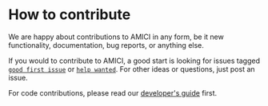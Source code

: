 # How to contribute

We are happy about contributions to AMICI in any form, be it new functionality,
documentation, bug reports, or anything else.

If you would to contribute to AMICI, a good start is looking for issues tagged
[`good first issue`](https://github.com/AMICI-dev/AMICI/issues?q=is%3Aissue+is%3Aopen+label%3A%22good+first+issue%22)
or [`help wanted`](https://github.com/AMICI-dev/AMICI/issues?q=is%3Aissue+is%3Aopen+label%3A%22help+wanted%22).
For other ideas or questions, just post an issue.

For code contributions, please read our
[developer's guide](documentation/development.md) first.
